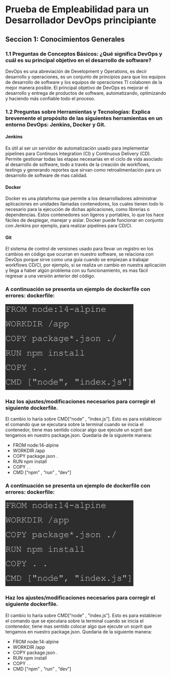 # Prueba de Empleabilidad para un Desarrollador DevOps principiante

## Seccion 1: Conocimientos Generales

### 1.1 Preguntas de Conceptos Básicos: ¿Qué significa DevOps y cuál es su principal objetivo en el desarrollo de software?   

DevOps es una abreviación de Development y Operations, es decir desarrollo y operaciones, es un conjunto de principios para que los equipos de desarrollo de software y los equipos de operaciones TI colaboren de la mejor manera posible.
El principal objetivo de DevOps es mejorar el desarrollo y entrega de productos de software, automatizando, optimizando y haciendo más confiable todo el proceso.

### 1.2 Preguntas sobre Herramientas y Tecnologías: Explica brevemente el propósito de las siguientes herramientas en un entorno DevOps: Jenkins, Docker y Git.

#### Jenkins  

Es útil al ser un servidor de automatización usado para implementar pipelines para Continuos Integration (CI) y Continuous Delivery (CD). Permite gestionar todas las etapas necesarias en el ciclo de vida asociado al desarrollo de software, todo a través de la creación de workflows, testings y generando reportes que sirvan como retroalimentación para un desarrollo de software de mas calidad.

#### Docker  

Docker es una plataforma que permite a los desarrolladores administrar aplicaciones en unidades llamadas contenedores, los cuales tienen todo lo necesario para la ejecución de dichas aplicaciones, como librerías o dependencias. Estos contenedores son ligeros y portables, lo que los hace fáciles de desplegar, manejar y aislar. Docker puede funcionar en conjunto con Jenkins por ejemplo, para realizar pipelines para CD/CI.  

#### Git  

El sistema de control de versiones usado para llevar un registro en los cambios en código que ocurran en nuestro software, se relaciona con DevOps porque sirve como una guía cuando se empiezan a trabajar workflows CD/CI, por ejemplo, si se realiza un cambio en nuestra aplicación y llega a haber algún problema con su funcionamiento, es mas fácil regresar a una versión anterior del código.  

### A continuación se presenta un ejemplo de dockerfile con errores: dockerfile:

<img src="https://github.com/israelgodinez95/pe-docker-devf/blob/main/resources/Captura%20de%20pantalla%202024-02-11%20190011.png" alt="dockerfile" width="400">

### Haz los ajustes/modificaciones necesarios para corregir el siguiente dockerfile.  

El cambio lo haría sobre CMD[“node” , ”index.js”]. Esto es para establecer el comando que se ejecutara sobre la terminal cuando se inicia el contenedor, tiene mas sentido colocar algo que ejecute un scprit que tengamos en nuestro package.json. Quedaria de la siguiente manera:

- FROM node:14-alpine 
- WORKDIR /app
- COPY package.json .
- RUN npm install
- COPY . .
- CMD [“npm” , “run” , ”dev”]  

### A continuación se presenta un ejemplo de dockerfile con errores: dockerfile:

<img src="https://github.com/israelgodinez95/pe-docker-devf/blob/main/resources/Captura%20de%20pantalla%202024-02-11%20190011.png" alt="dockerfile" width="400">

### Haz los ajustes/modificaciones necesarios para corregir el siguiente dockerfile.  

El cambio lo haría sobre CMD[“node” , ”index.js”]. Esto es para establecer el comando que se ejecutara sobre la terminal cuando se inicia el contenedor, tiene mas sentido colocar algo que ejecute un scprit que tengamos en nuestro package.json. Quedaria de la siguiente manera:

- FROM node:14-alpine 
- WORKDIR /app
- COPY package.json .
- RUN npm install
- COPY . .
- CMD [“npm” , “run” , ”dev”]  

